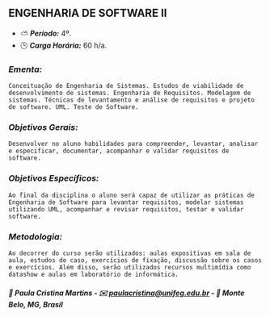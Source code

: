 ## ENGENHARIA DE SOFTWARE II

* :partly_sunny: ***Período:*** 4º.
* :clock3: ***Carga Horária:*** 60 h/a.
 
### *Ementa:*
    Conceituação de Engenharia de Sistemas. Estudos de viabilidade de desenvolvimento de sistemas. Engenharia de Requisitos. Modelagem de sistemas. Técnicas de levantamento e análise de requisitos e projeto de software. UML. Teste de Software.
 
### *Objetivos Gerais:*
    Desenvolver no aluno habilidades para compreender, levantar, analisar e especificar, documentar, acompanhar e validar requisitos de software.
 
### *Objetivos Específicos:*
    Ao final da disciplina o aluno será capaz de utilizar as práticas de Engenharia de Software para levantar requisitos, modelar sistemas utilizando UML, acompanhar e revisar requisitos, testar e validar software.
 
### *Metodologia:*
    Ao decorrer do curso serão utilizados: aulas expositivas em sala de aula, estudos de caso, exercícios de fixação, discussão sobre os casos e exercícios. Além disso, serão utilizados recursos multimídia como datashow e aulas em laboratório de informática.
 

##### :busts_in_silhouette: Paula Cristina Martins - :envelope: paulacristina@unifeg.edu.br - :house_with_garden: Monte Belo, MG, Brasil